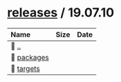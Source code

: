 ---
---

# [releases](/releases/) / 19.07.10


| Name | Size | Date |
|:---|---:|---|
| 📁 [..](../) | | |
| 📁 [packages](packages) | | |
| 📁 [targets](targets) | | |

